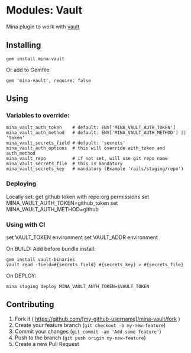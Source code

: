 # Modules: Vault

Mina plugin to work with [vault](https://vaultproject.io)

## Installing

    gem install mina-vault

Or add to Gemfile

    gem 'mina-vault', require: false


## Using

### Variables to override:

    mina_vault_auth_token    # default: ENV['MINA_VAULT_AUTH_TOKEN']
    mina_vault_auth_method   # default: ENV['MINA_VAULT_AUTH_METHOD'] || 'token'
    mina_vault_secrets_field # default: 'secrets'
    mina_vault_auth_options  # this will override aith_token and auth_method
    mina_vault_repo          # if not set, will use git repo name
    mina_vault_secrets_file  # this is mandatory
    mina_vault_secrets_key   # mandatory (Example 'rails/staging/repo')

### Deploying

Locally set:
get github token with repo:org permissions
set MINA_VAULT_AUTH_TOKEN=github_token
set MINA_VAULT_AUTH_METHOD=github

### Using with CI

set VAULT_TOKEN environment
set VAULT_ADDR environment

On BUILD: Add before bundle install:

    gem install vault-binaries
    vault read -field=#{secrets_field} #{secrets_key} > #{secrets_file}

On DEPLOY:

    mina staging deploy MINA_VAULT_AUTH_TOKEN=$VAULT_TOKEN

## Contributing

1. Fork it ( https://github.com/[my-github-username]/mina-vault/fork )
2. Create your feature branch (`git checkout -b my-new-feature`)
3. Commit your changes (`git commit -am 'Add some feature'`)
4. Push to the branch (`git push origin my-new-feature`)
5. Create a new Pull Request
